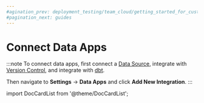 ```yaml
---
#agination_prev: deployment_testing/team_cloud/getting_started_for_customers/dbt
#pagination_next: guides
---
```


# Connect Data Apps

:::note
To connect data apps, first connect a [Data Source](/deployment_testing/team_cloud/getting_started_for_customers/data_sources.md), integrate with [Version Control](/deployment_testing/team_cloud/getting_started_for_customers/version_control), and integrate with [dbt](/deployment_testing/team_cloud/getting_started_for_customers/dbt).

Then navigate to **Settings** &rarr; **Data Apps** and click **Add New Integration**.
:::

import DocCardList from '@theme/DocCardList';

<DocCardList />
